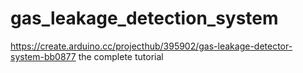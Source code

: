 # gas_leakage_detection_system
https://create.arduino.cc/projecthub/395902/gas-leakage-detector-system-bb0877
the complete tutorial
